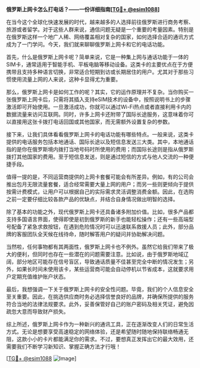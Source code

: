 **俄罗斯上网卡怎么打电话？——一份详细指南[[TG💪+ @esim1088](https://t.me/s/esim1088)]**

在当今这个全球化快速发展的时代，越来越多的人选择前往俄罗斯进行商务考察、旅游或者留学。对于这些人群来说，通信问题无疑是一个重要的考量因素。特别是在俄罗斯这样一个地广人稀、网络覆盖相对复杂的国家，如何选择合适的通讯方式成为了一门学问。今天，我们就来聊聊俄罗斯上网卡和它的电话功能。

首先，什么是俄罗斯上网卡呢？简单来说，它是一种集上网与通话功能于一体的SIM卡，通常适用于智能手机、平板电脑等移动设备。这类卡的主要优点在于方便携带且支持多种语言切换，非常适合短期到访或长期居住的用户。尤其对于那些习惯使用流量上网的人来说，这种卡显得尤为重要。

那么，俄罗斯上网卡是如何工作的呢？其实，它的运作原理并不复杂。当你购买一张俄罗斯上网卡后，只需将其插入支持eSIM技术的设备中，按照说明书上的步骤激活即可开始使用。一旦激活成功，你就可以通过Wi-Fi热点或者直接利用卡内的数据流量来访问互联网。同时，许多上网卡还附带了国际长途服务，这意味着你可以直接用这张卡拨打电话回国或其他国家，而无需额外设置复杂的参数。

接下来，让我们具体看看俄罗斯上网卡的电话功能有哪些特点。一般来说，这类卡提供的电话服务包括本地通话、国际长途以及短信息发送三大类。其中，本地通话指的是你在俄罗斯境内拨打当地号码时所使用的费用；而国际长途则是指从俄罗斯拨打其他国家的费用。至于短信息发送，则是通过短信的方式与他人交流的一种便捷手段。

值得一提的是，不同运营商提供的上网卡套餐可能会有所差异。例如，有的公司会推出包月无限流量套餐，适合经常需要大量上网的用户；而另一些则更倾向于提供按需计费模式，让用户可以根据自己的实际需求灵活调整消费金额。因此，在选购之前一定要仔细比较各款产品的优缺点，并结合自身情况做出明智的选择。

除了基本的功能之外，现代俄罗斯上网卡还具备诸多附加价值。比如，很多产品都支持多国语言界面，使得即使是初到俄罗斯的新手也能轻松操作；还有一些高端型号配备了紧急求救按钮，在遇到危险情况时可以迅速联系救援人员；此外，部分品牌的客服团队全天候在线待命，随时解答用户的疑问并协助解决问题。

当然啦，任何事物都有其两面性，俄罗斯上网卡也不例外。虽然它给我们带来了极大的便利，但同时也存在一些潜在的问题需要注意。比如说，由于俄罗斯地域辽阔，部分地区可能存在信号盲区，导致通话质量不佳甚至完全中断的情况发生；另外，如果长时间未使用该卡，某些运营商可能会自动停机以节省成本，这就要求用户定期充值维护账户状态。

最后，我想强调一下关于俄罗斯上网卡的安全性问题。毕竟，我们的个人信息安全至关重要。因此，在挑选供应商时务必选择信誉良好的品牌，并确保所提供的服务符合当地的法律法规要求。此外，妥善保管好自己的账户密码及相关凭证，避免因疏忽大意而导致财产损失。

综上所述，俄罗斯上网卡作为一种新兴的通讯工具，正在逐渐改变人们的日常生活方式。无论是想要享受高速稳定的网络体验，还是希望随时随地保持联络畅通无阻，这款小小的卡片都能满足你的需求。不过，要想真正发挥出它的最大效用，还需要我们不断学习新知识、掌握正确方法才行哦！

[[TG💪+ @esim1088](https://t.me/s/esim1088) ![Image](https://i.postimg.cc/4NQfJmqS/Snipaste-2025-05-13-00-14-12.png)]